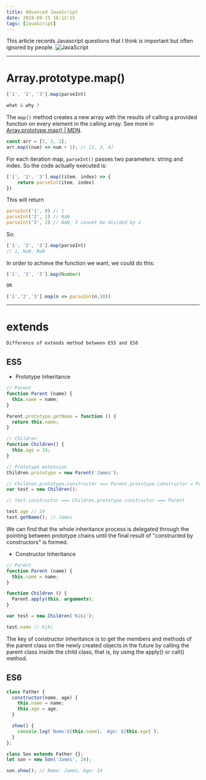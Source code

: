 ```yaml
---
title: Advanced JavaScript
date: 2019-09-15 16:12:15
tags: [JavaScript]
---
```


This article records Javascript questions that I think is important but often ignored by people.
![JavaScript](../../../../images/js/JavaScript)

<!-- more -->

---

# Array.prototype.map()
```js
['1', '2', '3'].map(parseInt)

what & why ?
```

The `map()` method creates a new array with the results of calling a provided function on every element in the calling array. See more in [Array.prototype.map() | MDN](https://developer.mozilla.org/en-US/docs/Web/JavaScript/Reference/Global_Objects/Array/map).

```js
const arr = [1, 2, 3];
arr.map((num) => num + 1); // [2, 3, 4]
```

For each iteration map, `parseInt()` passes two parameters: string and index. So the code actually executed is:
```js
['1', '2', '3'].map((item, index) => {
	return parseInt(item, index)
})
```
This will return
```js
parseInt('1', 0) // 1
parseInt('2', 1) // NaN
parseInt('3', 2) // NaN, 3 cannot be divided by 2
```
So:
```js
['1', '2', '3'].map(parseInt)
// 1, NaN, NaN
```
In order to achieve the function we want, we could do this:
```js
['1', '2', '3'].map(Number)

OR

['1','2','3'].map(n => parseInt(n,10))
```

---

# extends
```
Difference of extends method between ES5 and ES6 
```

## ES5

* Prototype Inheritance

```js
// Parent
function Parent (name) {
  this.name = name;
}

Parent.prototype.getName = function () {
  return this.name;
}

// Children
function Children() {
  this.age = 24;
}

// Prototype extension
Children.prototype = new Parent('James');

// Children.prototype.constructor === Parent.prototype.constructor = Parent
var test = new Children();

// test.constructor === Children.prototype.constructor === Parent

test.age // 24
test.getName(); // James
```
We can find that the whole inheritance process is delegated through the pointing between prototype chains until the final result of "constructed by constructors" is formed.

* Constructor Inheritance

```js
// Parent
function Parent (name) {
  this.name = name;
}

function Children () {
  Parent.apply(this, arguments);
}

var test = new Children('Kiki');

test.name // Kiki
```

The key of constructor inheritance is to get the members and methods of the parent class on the newly created objects in the future by calling the parent class inside the child class, that is, by using the apply() or call() method.



## ES6
```js
class Father {
  constructor(name, age) {
    this.name = name;
    this.age = age;
  }

  show() {
    console.log(`Name:${this.name}， Age: ${this.age}`);
  }
};

class Son extends Father {};
let son = new Son('James', 24);

son.show(); // Name: James, Age: 24
```